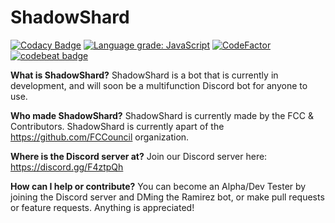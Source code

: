 # ShadowShard

[![Codacy Badge](https://api.codacy.com/project/badge/Grade/8d4d797e9c5745f08cb96fbdd8e6bcb8)](https://app.codacy.com/app/matthew_ray/ShadowShard?utm_source=github.com&utm_medium=referral&utm_content=FCCouncil/ShadowShard&utm_campaign=Badge_Grade_Settings)
[![Language grade: JavaScript](https://img.shields.io/lgtm/grade/javascript/g/FCCouncil/ShadowShard.svg?logo=lgtm&logoWidth=18)](https://lgtm.com/projects/g/FCCouncil/ShadowShard/context:javascript)
[![CodeFactor](https://www.codefactor.io/repository/github/fccouncil/shadowshard/badge/master)](https://www.codefactor.io/repository/github/fccouncil/shadowshard/overview/master)
[![codebeat badge](https://codebeat.co/badges/0e86c51d-7653-49a1-8184-4e81bed07e19)](https://codebeat.co/projects/github-com-fccouncil-shadowshard-master)

__What is ShadowShard?__
ShadowShard is a bot that is currently in development, and will soon be a multifunction Discord bot for anyone to use.

__Who made ShadowShard?__
ShadowShard is currently made by the FCC & Contributors.
ShadowShard is currently apart of the https://github.com/FCCouncil organization.

__Where is the Discord server at?__
Join our Discord server here: https://discord.gg/F4ztpQh

__How can I help or contribute?__
You can become an Alpha/Dev Tester by joining the Discord server and DMing the Ramirez bot, or make pull requests or feature requests. Anything is appreciated!

